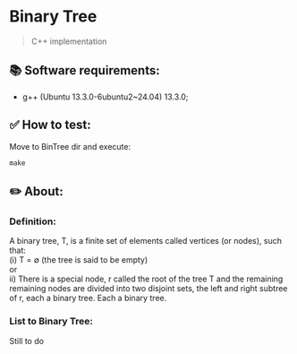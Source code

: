 # Binary Tree
  > C++ implementation

## 📚 Software requirements:
  - g++ (Ubuntu 13.3.0-6ubuntu2~24.04) 13.3.0;

## ✅ How to test:
  Move to BinTree dir and execute:
  ```
  make
  ```

## ✏️ About:
### Definition:
  A binary tree, T, is a finite set of elements called vertices (or nodes), such that:  
  (i) T = ∅ (the tree is said to be empty)  
  or  
  ii) There is a special node, r called the root of the tree T and the remaining remaining nodes are divided into two disjoint sets, the left and right subtree of r, each a binary tree. Each a binary tree.
### List to Binary Tree:
  Still to do
